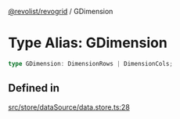 [@revolist/revogrid](README.md) / GDimension

# Type Alias: GDimension

```ts
type GDimension: DimensionRows | DimensionCols;
```

## Defined in

[src/store/dataSource/data.store.ts:28](https://github.com/revolist/revogrid/blob/4b01754704358a4c5d2c901c2c25a863bb4fded2/src/store/dataSource/data.store.ts#L28)
